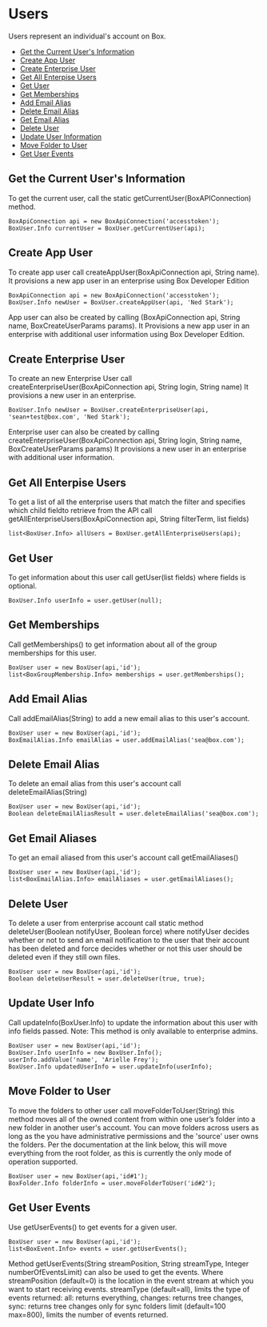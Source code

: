 Users
=====

Users represent an individual's account on Box.

* [Get the Current User's Information](#get-the-current-users-information)
* [Create App User](#create-app-user)
* [Create Enterprise User](#create-enterprise-user)
* [Get All Enterpise Users](#get-all-enterprise-users)
* [Get User](#get-user)
* [Get Memberships](#get-memberships)
* [Add Email Alias](#add-email-alias)
* [Delete Email Alias](#delete-email-alias)
* [Get Email Alias](#get-email-alias)
* [Delete User](#delete-user)
* [Update User Information](#update-user-info)
* [Move Folder to User](#move-folder-to-user)
* [Get User Events](#get-user-events)

Get the Current User's Information
----------------------------------
To get the current user, call the static getCurrentUser(BoxAPIConnection) method.

```apex
BoxApiConnection api = new BoxApiConnection('accesstoken');
BoxUser.Info currentUser = BoxUser.getCurrentUser(api);
```

Create App User
---------------
To create app user call createAppUser(BoxApiConnection api, String name).
It provisions a new app user in an enterprise using Box Developer Edition

```apex
BoxApiConnection api = new BoxApiConnection('accesstoken');
BoxUser.Info newUser = BoxUser.createAppUser(api, 'Ned Stark');
```
App user can also be created by calling (BoxApiConnection api, String name, BoxCreateUserParams params).
It Provisions a new app user in an enterprise with additional user information using Box Developer Edition.

Create Enterprise User
----------------------
To create an new Enterprise User call createEnterpriseUser(BoxApiConnection api, String login, String name)
It provisions a new user in an enterprise.

```apex
BoxUser.Info newUser = BoxUser.createEnterpriseUser(api, 'sean+test@box.com', 'Ned Stark');
```
Enterprise user can also be created by calling createEnterpriseUser(BoxApiConnection api, String login, String name, BoxCreateUserParams params)
It provisions a new user in an enterprise with additional user information.

Get All Enterpise Users
-----------------------
To get a list of all the enterprise users that match the filter and
specifies which child fieldto retrieve from the API call getAllEnterpriseUsers(BoxApiConnection api, String filterTerm, list<String> fields)

```apex
list<BoxUser.Info> allUsers = BoxUser.getAllEnterpriseUsers(api);
```

Get User
--------
To get information about this user call getUser(list<String> fields) where fields is optional.

```apex
BoxUser.Info userInfo = user.getUser(null);
```
Get Memberships
---------------
Call getMemberships() to get information about all of the group memberships for this user.

```apex
BoxUser user = new BoxUser(api,'id');
list<BoxGroupMembership.Info> memberships = user.getMemberships();
```

Add Email Alias
---------------
Call addEmailAlias(String) to add a new email alias to this user's account.

```apex
BoxUser user = new BoxUser(api,'id');
BoxEmailAlias.Info emailAlias = user.addEmailAlias('sea@box.com');
```

Delete Email Alias
------------------
To delete an email alias from this user's account call deleteEmailAlias(String)

```apex
BoxUser user = new BoxUser(api,'id');
Boolean deleteEmailAliasResult = user.deleteEmailAlias('sea@box.com');
```
Get Email Aliases
------------------
To get an email aliased from this user's account call getEmailAliases()

```apex
BoxUser user = new BoxUser(api,'id');
list<BoxEmailAlias.Info> emailAliases = user.getEmailAliases();
```

Delete User
-----------
To delete a user from enterprise account call static method deleteUser(Boolean notifyUser, Boolean force) where
notifyUser decides whether or not to send an email notification to the user that their account has been deleted
and force decides whether or not this user should be deleted even if they still own files.

```apex
BoxUser user = new BoxUser(api,'id');
Boolean deleteUserResult = user.deleteUser(true, true);
```

Update User Info
----------------
Call updateInfo(BoxUser.Info) to update the information about this user
with info fields passed.
Note: This method is only available to enterprise admins.

```apex
BoxUser user = new BoxUser(api,'id');
BoxUser.Info userInfo = new BoxUser.Info();
userInfo.addValue('name', 'Arielle Frey');
BoxUser.Info updatedUserInfo = user.updateInfo(userInfo);
```

Move Folder to User
-------------------
To move the folders to other user call moveFolderToUser(String) this method moves all of the owned content from within one user’s folder into a new folder in another user's account.
You can move folders across users as long as the you have administrative permissions and the 'source'
user owns the folders. Per the documentation at the link below, this will move everything from the root
folder, as this is currently the only mode of operation supported.

```apex
BoxUser user = new BoxUser(api,'id#1');
BoxFolder.Info folderInfo = user.moveFolderToUser('id#2');
```

Get User Events
---------------
Use getUserEvents() to get events for a given user.

```apex
BoxUser user = new BoxUser(api,'id');
list<BoxEvent.Info> events = user.getUserEvents();
```
Method getUserEvents(String streamPosition, String streamType, Integer numberOfEventsLimit) can also be used to get the events.
Where
  streamPosition (default=0) is the location in the event stream at which you want to start receiving events.
  streamType (default=all), limits the type of events returned: all: returns everything, changes: returns tree changes, sync:    returns tree changes only for sync folders
  limit (default=100 max=800), limits the number of events returned.
